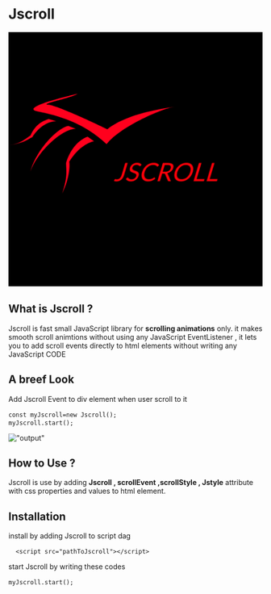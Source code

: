 # Jscroll
![jscroll](images/logo.png)
## What is Jscroll ?
Jscroll is fast small JavaScript library for **scrolling animations** only. it makes smooth scroll animtions without using any JavaScript EventListener , it lets you to add scroll events directly to html elements without writing any JavaScript CODE 
## A breef Look
Add Jscroll Event to div element when user scroll to it
```
const myJscroll=new Jscroll();
myJscroll.start();
```
!["output"](images/sample.jpg)

## How to Use ?
Jscroll is use by adding **Jscroll , scrollEvent ,scrollStyle , Jstyle** attribute with css properties and values to html element. 

## Installation
install by adding Jscroll to script dag
```
  <script src="pathToJscroll"></script>
  ```
start Jscroll by writing these codes
```const myJscroll=new Jscroll();
myJscroll.start();
```
     
